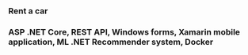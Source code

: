 ### Rent a car 

### ASP .NET Core, REST API, Windows forms, Xamarin mobile application, ML .NET Recommender system, Docker
